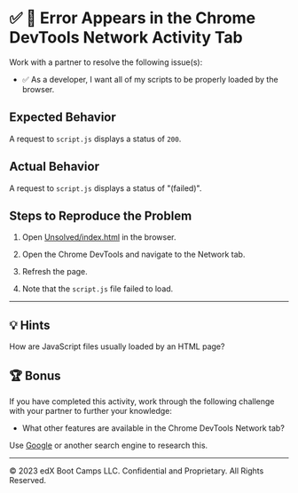 # ✅ 🐛 Error Appears in the Chrome DevTools Network Activity Tab

Work with a partner to resolve the following issue(s):

* ✅ As a developer, I want all of my scripts to be properly loaded by the browser.

## Expected Behavior

A request to `script.js` displays a status of `200`.

## Actual Behavior

A request to `script.js` displays a status of "(failed)".

## Steps to Reproduce the Problem

1. Open [Unsolved/index.html](./Unsolved/index.html) in the browser.

2. Open the Chrome DevTools and navigate to the Network tab.

3. Refresh the page.

4. Note that the `script.js` file failed to load.

---

## 💡 Hints

How are JavaScript files usually loaded by an HTML page?

## 🏆 Bonus

If you have completed this activity, work through the following challenge with your partner to further your knowledge:

* What other features are available in the Chrome DevTools Network tab?

Use [Google](https://www.google.com) or another search engine to research this.

---
© 2023 edX Boot Camps LLC. Confidential and Proprietary. All Rights Reserved.
